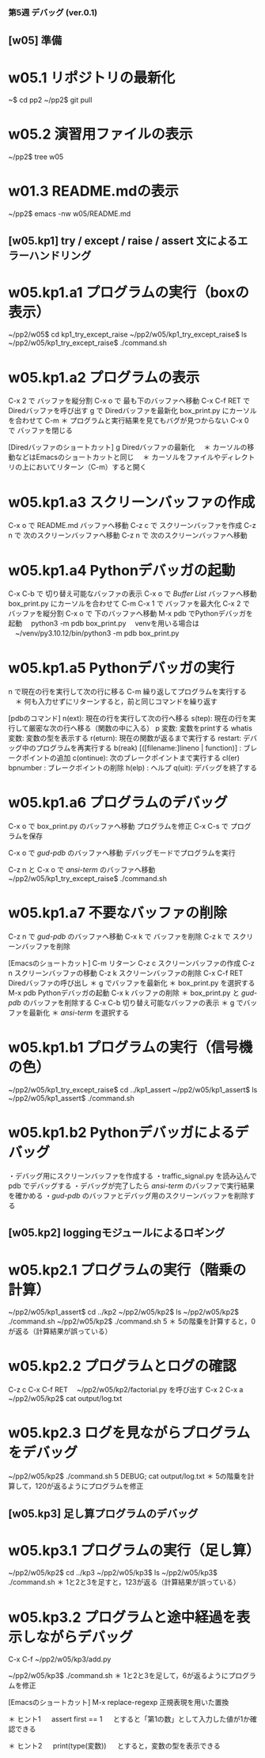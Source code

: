### 第5週 デバッグ (ver.0.1) ###

## [w05] 準備 ##

# w05.1 リポジトリの最新化
~$ cd pp2
~/pp2$ git pull

# w05.2 演習用ファイルの表示
~/pp2$ tree w05

# w01.3 README.mdの表示
~/pp2$ emacs -nw w05/README.md

## [w05.kp1] try / except / raise / assert 文によるエラーハンドリング ##

# w05.kp1.a1 プログラムの実行（boxの表示）
~/pp2/w05$ cd kp1_try_except_raise
~/pp2/w05/kp1_try_except_raise$ ls
~/pp2/w05/kp1_try_except_raise$ ./command.sh

# w05.kp1.a2 プログラムの表示
C-x 2 で バッファを縦分割
C-x o で 最も下のバッファへ移動
C-x C-f RET でDiredバッファを呼び出す
g で Diredバッファを最新化
box_print.py にカーソルを合わせて C-m
＊ プログラムと実行結果を見てもバグが見つからない
C-x 0 で バッファを閉じる

[Diredバッファのショートカット]
g     Diredバッファの最新化
　＊ カーソルの移動などはEmacsのショートカットと同じ
　＊ カーソルをファイルやディレクトリの上においてリターン（C-m）すると開く

# w05.kp1.a3 スクリーンバッファの作成
C-x o で README.md バッファへ移動
C-z c で スクリーンバッファを作成
C-z n で 次のスクリーンバッファへ移動
C-z n で 次のスクリーンバッファへ移動

# w05.kp1.a4 Pythonデバッガの起動
C-x C-b で 切り替え可能なバッファの表示
C-x o で *Buffer List* バッファへ移動
box_print.py にカーソルを合わせて C-m
C-x 1 で バッファを最大化
C-x 2 で バッファを縦分割
C-x o で 下のバッファへ移動
M-x pdb でPythonデバッガを起動
　python3 -m pdb box_print.py
　venvを用いる場合は
　~/venv/py3.10.12/bin/python3 -m pdb box_print.py

# w05.kp1.a5 Pythonデバッガの実行
n で現在の行を実行して次の行に移る
C-m 繰り返してプログラムを実行する
　＊ 何も入力せずにリターンすると，前と同じコマンドを繰り返す

[pdbのコマンド]
n(ext): 現在の行を実行して次の行へ移る
s(tep): 現在の行を実行して厳密な次の行へ移る（関数の中に入る）
p 変数: 変数をprintする
whatis 変数: 変数の型を表示する
r(eturn): 現在の関数が返るまで実行する
restart: デバッグ中のプログラムを再実行する
b(reak) [([filename:]lineno | function)] : ブレークポイントの追加
c(ontinue): 次のブレークポイントまで実行する
cl(er) bpnumber : ブレークポイントの削除
h(elp) : ヘルプ
q(uit): デバッグを終了する

# w05.kp1.a6 プログラムのデバッグ
C-x o で box_print.py のバッファへ移動
プログラムを修正
C-x C-s で プログラムを保存

C-x o で *gud-pdb* のバッファへ移動
デバッグモードでプログラムを実行

C-z n と C-x o で *ansi-term* のバッファへ移動
~/pp2/w05/kp1_try_except_raise$ ./command.sh

# w05.kp1.a7 不要なバッファの削除
C-z n で *gud-pdb* のバッファへ移動
C-x k で バッファを削除
C-z k で スクリーンバッファを削除

[Emacsのショートカット]
C-m リターン
C-z c スクリーンバッファの作成
C-z n スクリーンバッファの移動
C-z k スクリーンバッファの削除
C-x C-f RET Diredバッファの呼び出し
＊ g でバッファを最新化
＊ box_print.py を選択する
M-x pdb Pythonデバッガの起動
C-x k バッファの削除
＊ box_print.py と *gud-pdb* のバッファを削除する
C-x C-b 切り替え可能なバッファの表示
＊ g でバッファを最新化
＊ *ansi-term* を選択する

# w05.kp1.b1 プログラムの実行（信号機の色）
~/pp2/w05/kp1_try_except_raise$ cd ../kp1_assert
~/pp2/w05/kp1_assert$ ls
~/pp2/w05/kp1_assert$ ./command.sh

# w05.kp1.b2 Pythonデバッガによるデバッグ
・デバッグ用にスクリーンバッファを作成する
・traffic_signal.py を読み込んで pdb でデバッグする
・デバッグが完了したら *ansi-term* のバッファで実行結果を確かめる
・*gud-pdb* のバッファとデバッグ用のスクリーンバッファを削除する

## [w05.kp2] loggingモジュールによるロギング ##

# w05.kp2.1 プログラムの実行（階乗の計算）
~/pp2/w05/kp1_assert$ cd ../kp2
~/pp2/w05/kp2$ ls
~/pp2/w05/kp2$ ./command.sh
~/pp2/w05/kp2$ ./command.sh 5
＊ 5の階乗を計算すると，0が返る（計算結果が誤っている）

# w05.kp2.2 プログラムとログの確認
C-z c
C-x C-f RET
　~/pp2/w05/kp2/factorial.py を呼び出す
C-x 2
C-x a
~/pp2/w05/kp2$ cat output/log.txt

# w05.kp2.3 ログを見ながらプログラムをデバッグ
~/pp2/w05/kp2$ ./command.sh 5 DEBUG; cat output/log.txt
＊ 5の階乗を計算して，120が返るようにプログラムを修正

## [w05.kp3] 足し算プログラムのデバッグ ##

# w05.kp3.1 プログラムの実行（足し算）
~/pp2/w05/kp2$ cd ../kp3
~/pp2/w05/kp3$ ls
~/pp2/w05/kp3$ ./command.sh
＊ 1と2と3を足すと，123が返る（計算結果が誤っている）

# w05.kp3.2 プログラムと途中経過を表示しながらデバッグ
C-x C-f ~/pp2/w05/kp3/add.py

~/pp2/w05/kp3$ ./command.sh
＊ 1と2と3を足して，6が返るようにプログラムを修正

[Emacsのショートカット]
M-x replace-regexp 正規表現を用いた置換

＊ ヒント1
　 assert first == 1
　 とすると「第1の数」として入力した値が1か確認できる

＊ ヒント2
　 print(type(変数))
　 とすると，変数の型を表示できる
